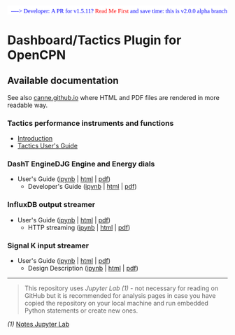<a href="developers/README.md"><img src="developers/img/message.svg" /></a><br />
# Dashboard/Tactics Plugin for OpenCPN

## Available documentation

See also [canne.github.io](https://canne.github.io/#DashT%20-%20plug-in%20for%20OpenCPN) where HTML and PDF files are rendered in more readable way.

### Tactics performance instruments and functions
* [Introduction](Tactics.md)
* [Tactics User's Guide](tactics_pi.pdf)

### DashT EngineDJG Engine and Energy dials
* User's Guide ([ipynb](webview/README.ipynb) | [html](webview/README.html) | [pdf](webview/README.pdf))
  * Developer's Guide ([ipynb](webview/developers/README.ipynb) | [html](webview/developers/README.html) | [pdf](webview/developers/README.pdf))

### InfluxDB output streamer
* User's Guide ([ipynb](influxdb/InfluxDBStreamer.ipynb) | [html](influxdb/InfluxDBStreamer.html) | [pdf](influxdb/InfluxDBStreamer.pdf))
  * HTTP streaming ([ipynb](influxdb/StreamingToDockerInfluxDB.ipynb) | [html](influxdb/StreamingToDockerInfluxDB.html) | [pdf](influxdb/StreamingToDockerInfluxDB.pdf))

### Signal K input streamer
* User's Guide ([ipynb](signalk/SignalKInputStreamerUsage.ipynb) | [html](signalk/SignalKInputStreamerUsage.html) | [pdf](signalk/SignalKInputStreamerUsage.pdf))
  * Design Description ([ipynb](signalk/SignalKInputStreamer.ipynb) | [html](signalk/SignalKInputStreamer.html) | [pdf](signalk/SignalKInputStreamer.pdf))

---
> This repository uses _Jupyter Lab_ _(1)_ - not necessary for reading on GitHub but it is recommended for analysis pages in case you have copied the repository on your local machine and run embedded Python statements or create new ones.

_(1)_ [Notes Jupyter Lab](jupyter/notes.md)
